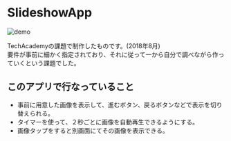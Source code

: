 # SlideshowApp

![demo](https://github.com/amaocha-first/SlideshowApp/blob/media/slideShowAppDemo.gif)

TechAcademyの課題で制作したものです。(2018年8月)  
要件が事前に細かく指定されており、それに従って一から自分で調べながら作っていくという課題でした。

## このアプリで行なっていること
* 事前に用意した画像を表示して、進むボタン、戻るボタンなどで表示を切り替えられる。
* タイマーを使って、２秒ごとに画像を自動再生できるようにする。
* 画像タップをすると別画面にてその画像を表示できる。
